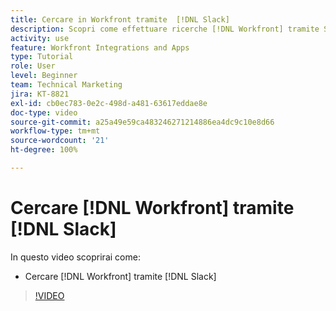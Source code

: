 ```yaml
---
title: Cercare in Workfront tramite  [!DNL Slack]
description: Scopri come effettuare ricerche [!DNL Workfront] tramite Slack
activity: use
feature: Workfront Integrations and Apps
type: Tutorial
role: User
level: Beginner
team: Technical Marketing
jira: KT-8821
exl-id: cb0ec783-0e2c-498d-a481-63617eddae8e
doc-type: video
source-git-commit: a25a49e59ca483246271214886ea4dc9c10e8d66
workflow-type: tm+mt
source-wordcount: '21'
ht-degree: 100%

---
```


# Cercare [!DNL Workfront] tramite [!DNL Slack]

In questo video scoprirai come:

* Cercare [!DNL Workfront] tramite [!DNL Slack]

>[!VIDEO](https://video.tv.adobe.com/v/335121/?quality=12&learn=on)
